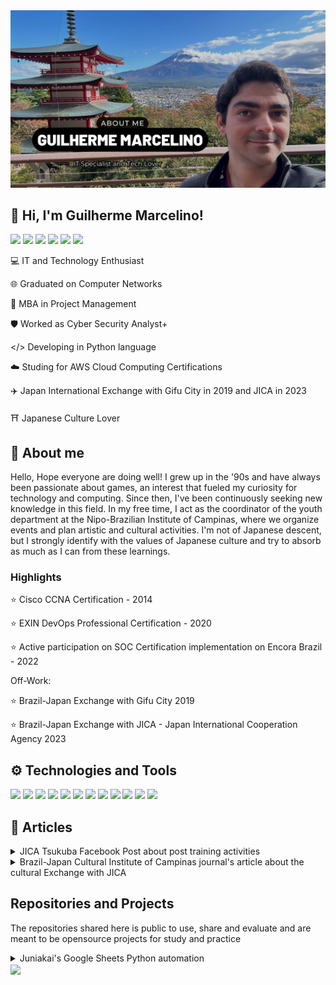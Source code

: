 <img src="https://github.com/Snawmk/Snawmk/blob/main/Guilherme%20Marcelino%20Banner.png?raw=true" alt="Gui MK GitHub README header image">

## 👋 Hi, I'm Guilherme Marcelino! 
<p>
  <a href="https://www.linkedin.com/in/guilherme-marcelino-21681860"><img src="https://img.shields.io/badge/linkedin-%230077B5.svg?&style=for-the-badge&logo=linkedin&logoColor=white" height=25></a>
  <a href="mailto:gui.aumarcelino@gmail.com"><img src="https://img.shields.io/badge/gmail-white.svg?&style=for-the-badge&logo=gmail" height=25></a>
  <a href="https://www.instagram.com/gui.mk/"><img src="https://img.shields.io/badge/instagram-%23E4405F.svg?&style=for-the-badge&logo=instagram&logoColor=white" height=25></a>
  <a href="https://www.facebook.com/gui.aumarcelino"><img src="https://img.shields.io/badge/facebook-blue.svg?&style=for-the-badge&logo=facebook&logoColor=white" height=25></a>
  <a href="https://www.youtube.com/channel/UCvKwsgLVjKJWofRZz_kGYyg"><img src="https://img.shields.io/badge/youtube-red.svg?&style=for-the-badge&logo=youtube&logoColor=white" height=25></a>
  <a href="https://wa.me/5519983199493"><img src="https://img.shields.io/badge/whatsapp-%8A2BE2.svg?&style=for-the-badge&logo=whatsapp&logoColor=darkgreen" height=25></a>
</p>

💻 IT and Technology Enthusiast

🌐 Graduated on Computer Networks 

📄 MBA in Project Management 

🛡️ Worked as Cyber Security Analyst+

</> Developing in Python language

☁️ Studing for AWS Cloud Computing Certifications

✈️ Japan International Exchange with Gifu City in 2019 and JICA in 2023

⛩️ Japanese Culture Lover

## 🙂 About me

Hello, Hope everyone are doing well!
I grew up in the '90s and have always been passionate about games, an interest that fueled my curiosity for technology and computing. Since then, I've been continuously seeking new knowledge in this field. In my free time, I act as the coordinator of the youth department at the Nipo-Brazilian Institute of Campinas, where we organize events and plan artistic and cultural activities. I'm not of Japanese descent, but I strongly identify with the values of Japanese culture and try to absorb as much as I can from these learnings.

### Highlights

⭐ Cisco CCNA Certification - 2014

⭐ EXIN DevOps Professional Certification - 2020

⭐ Active participation on SOC Certification implementation on Encora Brazil - 2022

Off-Work: 

⭐ Brazil-Japan Exchange with Gifu City 2019

⭐ Brazil-Japan Exchange with JICA - Japan International Cooperation Agency 2023


## ⚙️ Technologies and Tools

![](https://img.shields.io/badge/OS-Linux-informational?style=flat&logo=linux&logoColor=white&color=green)
![](https://img.shields.io/badge/OS-Windows-informational?style=flat&logo=windows&logoColor=white&color=green)
![](https://img.shields.io/badge/OS-MacOS-informational?style=flat&logo=macos&logoColor=white&color=green)
![](https://img.shields.io/badge/Code-Python-informational?style=flat&logo=python&logoColor=white&color=darkblue)
![](https://img.shields.io/badge/Network-Cisco-informational?style=flat&logo=cisco&logoColor=white&color=darkgreen)
![](https://img.shields.io/badge/Tools-Docker-informational?style=flat&logo=docker&logoColor=white&color=purple)
![](https://img.shields.io/badge/Cloud-AWS-informational?style=flat&logo=amazonwebservices&logoColor=white&color=orange)
![](https://img.shields.io/badge/Security-Splunk-informational?style=flat&logo=splunk&logoColor=white&color=darkred)
![](https://img.shields.io/badge/Security-IBM%QRADAR-informational?style=flat&&color=darkred)
![](https://img.shields.io/badge/Security-CrowdStrike-informational?style=flat&&color=darkred)
![](https://img.shields.io/badge/Security-Trellix-informational?style=flat&logo=mcafee&logoColor=white&color=darkred)
![](https://img.shields.io/badge/Security-Nessus-informational?style=flat&color=darkred)



## 📰 Articles

<details>
  <summary>JICA Tsukuba Facebook Post about post training activities</summary>
  <a href="https://www.facebook.com/gui.aumarcelino/posts/pfbid02x3asBhJK3fUXxs1RSn6BNnxsrfL1Zuzey31QKXB4SBb3JkeSs3UGNhVkCcSV4ZeWl" target="_blank" rel="noopener noreferrer"><img src="https://github.com/Snawmk/Snawmk/blob/main/fb.png?raw=true" alt="JICA Facebook"></a>
</details>

<details>
  <summary>Brazil-Japan Cultural Institute of Campinas journal's article about the cultural Exchange with JICA</summary>
  <a href="https://drive.google.com/file/d/1JWG8TolYMVabOwbMd7Xvq18f6Uhe_TWA/view?pli=1" target="_blank" rel="noopener noreferrer"><img src="https://github.com/Snawmk/Snawmk/blob/main/nipoagora.png?raw=true" alt="'Nipo Agora' journal May 2024"></a>
</details>


## Repositories and Projects

The repositories shared here is public to use, share and evaluate and are meant to be opensource projects for study and practice

<details>
 <summary>Juniakai's Google Sheets Python automation </summary>
  <img src="https://github.com/Snawmk/Juniakai/blob/main/juniakai.png?raw=true" alt="Juniakai Group">
  
  Juniakai is the youth group of the Youth Department at the Japan-Brazil Institute of Campinas.
  
  To assist in the management activities of the Juniakai youth group, we use a Google spreadsheet to track important information such as the **attendance** of the youth at meetings, payment of **membership fees**, and **registration** of their personal data. Additionally, other important information is stored there, such as financial control, cash inflows and outflows, and a record of how much the group owes to Nipo monthly.
  
  To manage this information, we use Google Sheets to facilitate collaboration among the people involved, as its use is similar to the well-known Microsoft Excel and it can be easily shared for simultaneous integration and collaboration, requiring only a GMAIL account.
  
  Weekly, we need to manually update the spreadsheet with some information, such as new youth registrations and tracking the attendees of the day. This project aims to ease the administrator's workload by automating some tasks and ensuring that the control is consistent automatically.
  
  For this, some needs were outlined:
  
  - Verify if all youth marked as ACTIVE in the spreadsheet are attending Juniakai meetings on Sundays and identify who is not complying with this rule.
  - Identify upcoming birthdays.
  - Automatically mark as “debt” those who have not paid the previous month's membership fee.
  - Automatically fill in the total amount due each month to be paid to Nipo regarding the membership fees.
  - Check if the Juniakai group includes all who should be members.
  
  To meet these specific needs, we developed some Python scripts to automate these processes, and some outputs from these scripts are written directly into the Juniakai spreadsheet and send informational messages on DISCORD or Whatsapp using third-party APIs. These codes are stored in a version control repository on Github. Additionally, to effectively run the Python codes firstly we created a free tier virtual machine with one year of validity on Amazon AWS. Now, the codes are running in Amazon Lambda.
</details>

<img align="center" src="https://github-readme-stats.vercel.app/api/top-langs/?username=snawmk&theme=dark" />

<!--
**Snawmk/Snawmk** is a ✨ _special_ ✨ repository because its `README.md` (this file) appears on your GitHub profile.

Here are some ideas to get you started:

- 🔭 I’m currently working on ...
- 🌱 I’m currently learning ...
- 👯 I’m looking to collaborate on ...
- 🤔 I’m looking for help with ...
- 💬 Ask me about ...
- 📫 How to reach me: ...
- 😄 Pronouns: ...
- ⚡ Fun fact: ...
-->
